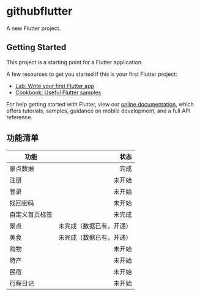 # githubflutter

A new Flutter project.

## Getting Started

This project is a starting point for a Flutter application.

A few resources to get you started if this is your first Flutter project:

- [Lab: Write your first Flutter app](https://flutter.dev/docs/get-started/codelab)
- [Cookbook: Useful Flutter samples](https://flutter.dev/docs/cookbook)

For help getting started with Flutter, view our
[online documentation](https://flutter.dev/docs), which offers tutorials,
samples, guidance on mobile development, and a full API reference.

## 功能清单
| 功能 | 状态 | 
| -  | -: |
| 景点数据 | 完成 | 
| 注册 | 未开始 |
| 登录 | 未开始 |
| 找回密码 | 未开始 |
| 自定义首页标签 | 未完成 |
| 景点 | 未完成（数据已有，开通） |
| 美食 | 未完成（数据已有，开通） |
| 购物 | 未开始 |
| 特产 | 未开始 |
| 民宿 | 未开始 |
| 行程日记 | 未开始 |